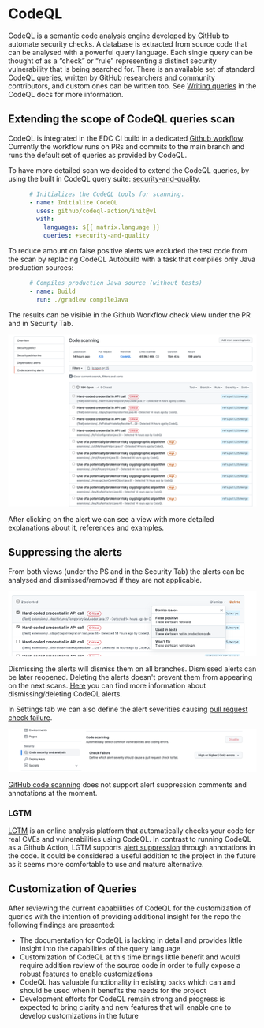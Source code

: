 # CodeQL

CodeQL is a semantic code analysis engine developed by GitHub to automate security checks. A database is extracted from source code that can be analysed with a powerful query language. Each single query can be thought of as a “check” or “rule” representing a distinct security vulnerability that is being searched for. There is an available set of standard CodeQL queries, written by GitHub researchers and community contributors, and custom ones can be written too. See [Writing queries](https://codeql.github.com/docs/writing-codeql-queries/codeql-queries/) in the CodeQL docs for more information.

## Extending the scope of CodeQL queries scan

CodeQL is integrated in the EDC CI build in a dedicated [Github workflow](.github/workflows/codeql-analysis.yml).
Currently the workflow runs on PRs and commits to the main branch and runs the default set of queries as provided by CodeQL.

To have more detailed scan we decided to extend the CodeQL queries, by using the built in CodeQL query suite: [security-and-quality](https://docs.github.com/en/code-security/code-scanning/automatically-scanning-your-code-for-vulnerabilities-and-errors/configuring-code-scanning#using-queries-in-ql-packs).

```yaml
      # Initializes the CodeQL tools for scanning.
      - name: Initialize CodeQL
        uses: github/codeql-action/init@v1
        with:
          languages: ${{ matrix.language }}
          queries: +security-and-quality
```

To reduce amount on false positive alerts we excluded the test code from the scan by replacing CodeQL Autobuild with a task that compiles only Java 
production sources:

```yaml
      # Compiles production Java source (without tests)
      - name: Build
        run: ./gradlew compileJava
```
The results can be visible in the Github Workflow check view under the PR and in Security Tab.

![CodeQL](codeql_github_alerts.png)

After clicking on the alert we can see a view with more detailed explanations about it, references and examples.

## Suppressing the alerts

From both views (under the PS and in the Security Tab) the alerts can be analysed and dismissed/removed if they are not applicable.

![CodeQL](codeql_dismiss_alerts.png)

Dismissing the alerts will dismiss them on all branches. Dismissed alerts can be later reopened. Deleting the alerts doesn't prevent them from appearing on
the next scans.
[Here](https://docs.github.com/en/code-security/code-scanning/automatically-scanning-your-code-for-vulnerabilities-and-errors/managing-code-scanning-alerts-for-your-repository#dismissing-or-deleting-alerts) you can find more information about dismissing/deleting CodeQL alerts.

In Settings tab we can also define the alert severities causing [pull request check failure](https://docs.github.com/en/code-security/code-scanning/automatically-scanning-your-code-for-vulnerabilities-and-errors/configuring-code-scanning#defining-the-severities-causing-pull-request-check-failure).

![CodeQL](codeql_severity_settings.png)

[GitHub code scanning](https://github.com/github/codeql/issues/7294#issuecomment-985496463) does not support alert suppression comments and annotations at 
the moment.

### LGTM

[LGTM](https://lgtm.com/) is an online analysis platform that automatically checks your code for real CVEs and vulnerabilities using CodeQL.
In contrast to running CodeQL as a Github Action, LGTM supports [alert suppression](https://help.semmle.com/lgtm-enterprise/user/help/alert-suppression.html) through annotations in the code.
It could be considered a useful addition to the project in the future as it seems more comfortable to use and mature alternative.

## Customization of Queries 

After reviewing the current capabilities of CodeQL for the customization of queries with the intention of providing additional insight for the repo the following findings are presented:

- The documentation for CodeQL is lacking in detail and provides little insight into the capabilities of the query language
- Customization of CodeQL at this time brings little benefit and would require addition review of the source code in order to fully expose a robust features to enable customizations
- CodeQL has valuable functionality in existing `packs` which can and should be used when it benefits the needs for the project
- Development efforts for CodeQL remain strong and progress is expected to bring clarity and new features that will enable one to develop customizations in the future